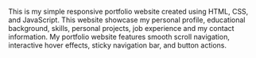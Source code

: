 This is my simple responsive portfolio website created using HTML, CSS, and JavaScript. This website showcase my personal profile, educational background, skills, personal projects, job experience and my contact information. 
My portfolio website features smooth scroll navigation, interactive hover effects, sticky navigation bar, and button actions.
